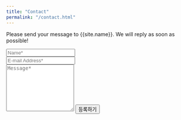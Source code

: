 ```yaml
---
title: "Contact"
permalink: "/contact.html"
---
```

<form action="https://formspree.io/{{site.email}}" method="POST">
    <p class="mb-4">Please send your message to {{site.name}}. We will reply as soon as possible!</p>
    <div class="form-group row">
        <div class="col-md-6">
            <input class="form-control" type="text" name="name" placeholder="Name*" required>
        </div>
        <div class="col-md-6">
            <input class="form-control" type="email" name="_replyto" placeholder="E-mail Address*" required>
        </div>
    </div>
    <textarea rows="8" class="form-control mb-3" name="message" placeholder="Message*" required></textarea>
    <!-- <input class="btn btn-success" type="submit" value="등록하기"> -->
    <input class="btn btn-success" type="button" value="등록하기" onclick="(function(){alert('Mail has got sent');})()">
</form>